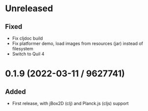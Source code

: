 # Unreleased

## Fixed

- Fix cljdoc build
- Fix platformer demo, load images from resources (jar) instead of filesystem
- Switch to Quil 4

# 0.1.9 (2022-03-11 / 9627741)

## Added

- First release, with jBox2D (clj) and Planck.js (cljs) support
